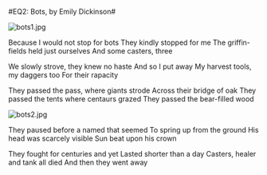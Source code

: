 #EQ2: Bots, by Emily Dickinson#

![bots1.jpg](http://westkarana.com/wp-content/uploads/2007/03/bots1.jpg)

Because I would not stop for bots
They kindly stopped for me
The griffin-fields held just ourselves
And some casters, three

We slowly strove, they knew no haste
And so I put away
My harvest tools, my daggers too
For their rapacity

They passed the pass, where giants strode
Across their bridge of oak
They passed the tents where centaurs grazed
They passed the bear-filled wood

![bots2.jpg](http://westkarana.com/wp-content/uploads/2007/03/bots2.jpg)

They paused before a named that seemed
To spring up from the ground
His head was scarcely visible
Sun beat upon his crown

They fought for centuries and yet
Lasted shorter than a day
Casters, healer and tank all died
And then they went away
